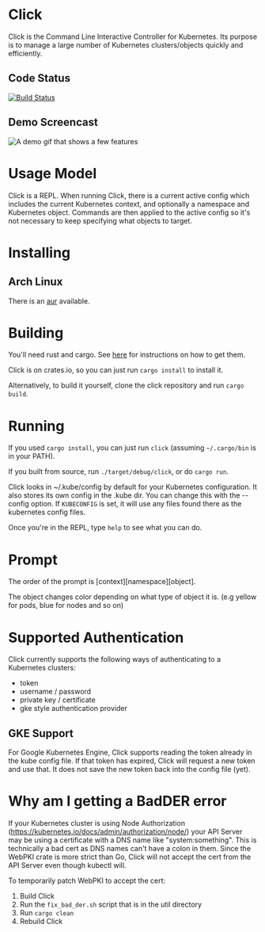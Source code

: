 # Click

Click is the Command Line Interactive Controller for Kubernetes.
Its purpose is to manage a large number of Kubernetes clusters/objects quickly and efficiently.

## Code Status
[![Build Status](https://travis-ci.org/databricks/click.svg?branch=master)](https://travis-ci.org/databricks/click)

## Demo Screencast
![A demo gif that shows a few features](https://imgur.com/ft4WHcL.gif)

# Usage Model
Click is a REPL. When running Click, there is a current active config which
includes the current Kubernetes context, and optionally a namespace
and Kubernetes object. Commands are then applied to the active config
so it's not necessary to keep specifying what objects to target.

# Installing

## Arch Linux

There is an [aur](https://aur.archlinux.org/packages/click/) available.

# Building
You'll need rust and cargo. See
[here](https://doc.rust-lang.org/cargo/getting-started/installation.html) for instructions on how to
get them.

Click is on crates.io, so you can just run `cargo install` to install it.

Alternatively, to build it yourself, clone the click repository and run `cargo build`.

# Running
If you used `cargo install`, you can just run `click` (assuming `~/.cargo/bin` is in your PATH).

If you built from source, run `./target/debug/click`, or do `cargo run`.

Click looks in ~/.kube/config by default for your Kubernetes
configuration. It also stores its own config in the .kube dir. You
can change this with the --config option. If `KUBECONFIG` is set, it will use any files found there
as the kubernetes config files.

Once you're in the REPL, type `help` to see what you can do.

# Prompt
The order of the prompt is \[context\]\[namespace\]\[object\].

The object changes color depending on what type of object it is. (e.g yellow for pods, blue for
nodes and so on)

# Supported Authentication
Click currently supports the following ways of authenticating to a Kubernetes clusters:

* token
* username / password
* private key / certificate
* gke style authentication provider

## GKE Support
For Google Kubernetes Engine, Click supports reading the token already in the kube config file.  If
that token has expired, Click will request a new token and use that. It does not save the new token
back into the config file (yet).

# Why am I getting a BadDER error
If your Kubernetes cluster is using Node Authorization
(https://kubernetes.io/docs/admin/authorization/node/) your API Server may be using a certificate
with a DNS name like "system:something".  This is technically a bad cert as DNS names can't have a
colon in them. Since the WebPKI crate is more strict than Go, Click will not accept the cert
from the API Server even though kubectl will.

To temporarily patch WebPKI to accept the cert:
1. Build Click
2. Run the `fix_bad_der.sh` script that is in the util directory
3. Run `cargo clean`
4. Rebuild Click
